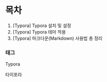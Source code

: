 # 목차

1. [Typora] Typora 설치 및 설정
2. [Typora] Typora 테마 적용
3. [Typora] 마크다운(Markdown) 사용법 총 정리


### 태그

Typora

타이포라

